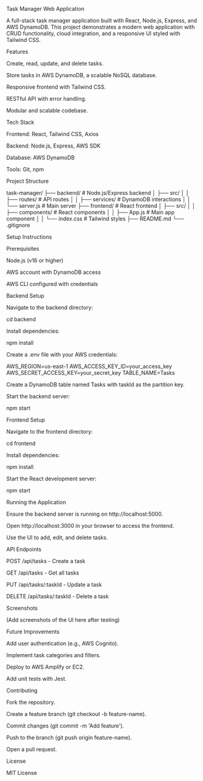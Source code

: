 Task Manager Web Application

A full-stack task manager application built with React, Node.js, Express, and AWS DynamoDB. This project demonstrates a modern web application with CRUD functionality, cloud integration, and a responsive UI styled with Tailwind CSS.

Features





Create, read, update, and delete tasks.



Store tasks in AWS DynamoDB, a scalable NoSQL database.



Responsive frontend with Tailwind CSS.



RESTful API with error handling.



Modular and scalable codebase.

Tech Stack





Frontend: React, Tailwind CSS, Axios



Backend: Node.js, Express, AWS SDK



Database: AWS DynamoDB



Tools: Git, npm

Project Structure

task-manager/
├── backend/              # Node.js/Express backend
│   ├── src/
│   │   ├── routes/       # API routes
│   │   ├── services/     # DynamoDB interactions
│   │   └── server.js     # Main server
├── frontend/             # React frontend
│   ├── src/
│   │   ├── components/   # React components
│   │   ├── App.js        # Main app component
│   │   └── index.css     # Tailwind styles
├── README.md
└── .gitignore

Setup Instructions

Prerequisites





Node.js (v16 or higher)



AWS account with DynamoDB access



AWS CLI configured with credentials

Backend Setup





Navigate to the backend directory:

cd backend



Install dependencies:

npm install



Create a .env file with your AWS credentials:

AWS_REGION=us-east-1
AWS_ACCESS_KEY_ID=your_access_key
AWS_SECRET_ACCESS_KEY=your_secret_key
TABLE_NAME=Tasks



Create a DynamoDB table named Tasks with taskId as the partition key.



Start the backend server:

npm start

Frontend Setup





Navigate to the frontend directory:

cd frontend



Install dependencies:

npm install



Start the React development server:

npm start

Running the Application





Ensure the backend server is running on http://localhost:5000.



Open http://localhost:3000 in your browser to access the frontend.



Use the UI to add, edit, and delete tasks.

API Endpoints





POST /api/tasks - Create a task



GET /api/tasks - Get all tasks



PUT /api/tasks/:taskId - Update a task



DELETE /api/tasks/:taskId - Delete a task

Screenshots

(Add screenshots of the UI here after testing)

Future Improvements





Add user authentication (e.g., AWS Cognito).



Implement task categories and filters.



Deploy to AWS Amplify or EC2.



Add unit tests with Jest.

Contributing





Fork the repository.



Create a feature branch (git checkout -b feature-name).



Commit changes (git commit -m 'Add feature').



Push to the branch (git push origin feature-name).



Open a pull request.

License

MIT License